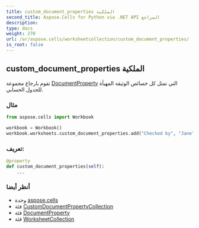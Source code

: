 ```yaml
---
title: custom_document_properties الملكية
second_title: Aspose.Cells for Python via .NET API المراجع
description:
type: docs
weight: 270
url: /ar/aspose.cells/worksheetcollection/custom_document_properties/
is_root: false
---
```

##  custom_document_properties الملكية

تقوم بارجاع مجموعة [DocumentProperty](/cells/python-net/ar/aspose.cells.properties/documentproperty) التي تمثل كل خصائص الوثيقة المهيأة للجدول الحسابي.

###  مثال

```python
from aspose.cells import Workbook

workbook = Workbook()
workbook.worksheets.custom_document_properties.add("Checked by", "Jane")

```
###  تعريف:
```python
@property
def custom_document_properties(self):
    ...
```

###  أنظر أيضا
* وحدة [aspose.cells](../../)
* فئة [CustomDocumentPropertyCollection](/cells/python-net/ar/aspose.cells.properties/customdocumentpropertycollection)
* فئة [DocumentProperty](/cells/python-net/ar/aspose.cells.properties/documentproperty)
* فئة [WorksheetCollection](/cells/python-net/ar/aspose.cells/worksheetcollection)
